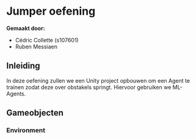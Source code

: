 # Jumper oefening

__Gemaakt door:__

- Cédric Collette (s107601)
- Ruben Messiaen

## Inleiding

In deze oefening zullen we een Unity project opbouwen om een Agent te trainen zodat deze over obstakels springt. Hiervoor gebruiken we ML-Agents.

## Gameobjecten

### Environment

